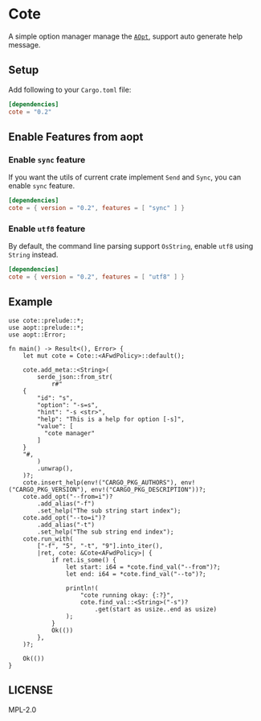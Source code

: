 
# Cote

A simple option manager manage the [`AOpt`](aopt::opt::AOpt), support auto generate help message.

## Setup

Add following to your `Cargo.toml` file:

```toml
[dependencies]
cote = "0.2"
```

## Enable Features from aopt

### Enable `sync` feature

If you want the utils of current crate implement `Send` and `Sync`, you can enable `sync` feature.

```toml
[dependencies]
cote = { version = "0.2", features = [ "sync" ] }
```

### Enable `utf8` feature

By default, the command line parsing support `OsString`, enable `utf8` using `String` instead.

```toml
[dependencies]
cote = { version = "0.2", features = [ "utf8" ] }
```

## Example

```ignore
use cote::prelude::*;
use aopt::prelude::*;
use aopt::Error;

fn main() -> Result<(), Error> {
    let mut cote = Cote::<AFwdPolicy>::default();

    cote.add_meta::<String>(
        serde_json::from_str(
            r#"
    {
        "id": "s",
        "option": "-s=s",
        "hint": "-s <str>",
        "help": "This is a help for option [-s]",
        "value": [
          "cote manager"
        ]
    }
    "#,
        )
        .unwrap(),
    )?;
    cote.insert_help(env!("CARGO_PKG_AUTHORS"), env!("CARGO_PKG_VERSION"), env!("CARGO_PKG_DESCRIPTION"))?;
    cote.add_opt("--from=i")?
        .add_alias("-f")
        .set_help("The sub string start index");
    cote.add_opt("--to=i")?
        .add_alias("-t")
        .set_help("The sub string end index");
    cote.run_with(
        ["-f", "5", "-t", "9"].into_iter(),
        |ret, cote: &Cote<AFwdPolicy>| {
            if ret.is_some() {
                let start: i64 = *cote.find_val("--from")?;
                let end: i64 = *cote.find_val("--to")?;

                println!(
                    "cote running okay: {:?}",
                    cote.find_val::<String>("-s")?
                        .get(start as usize..end as usize)
                );
            }
            Ok(())
        },
    )?;

    Ok(())
}
```

## LICENSE

MPL-2.0